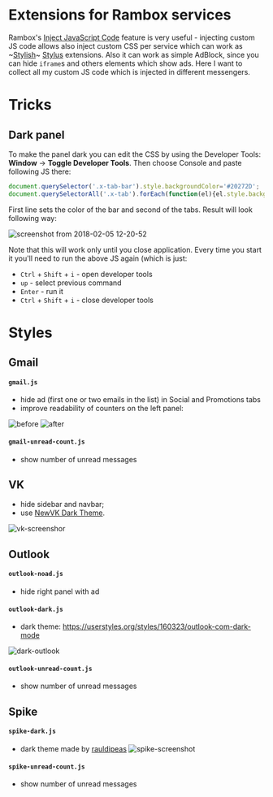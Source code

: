 # Extensions for Rambox services

Rambox's [Inject JavaScript Code](https://github.com/saenzramiro/rambox/wiki/Inject-JavaScript-Code) feature is very useful - injecting custom JS code allows also inject custom CSS per service which can work as ~[Stylish](https://userstyles.org/)~ [Stylus](https://github.com/openstyles/stylus) extensions. Also it can work as simple AdBlock, since you can hide `iframe`s and others elements which show ads. Here I want to collect all my custom JS code which is injected in different messengers.

# Tricks

## Dark panel

To make the panel dark you can edit the CSS by using the Developer Tools: **Window** -> **Toggle Developer Tools**. Then choose Console and paste following JS there:

```js
document.querySelector('.x-tab-bar').style.backgroundColor='#20272D';
document.querySelectorAll('.x-tab').forEach(function(el){el.style.backgroundColor='#40474D';});
```

First line sets the color of the bar and second of the tabs. Result will look following way:

![screenshot from 2018-02-05 12-20-52](https://user-images.githubusercontent.com/9363150/35818957-5e729aae-0a6f-11e8-8a70-260516533f62.png)

Note that this will work only until you close application. Every time you start it you'll need to run the above JS again (which is just: 
 - `Ctrl` + `Shift` + `i` - open developer tools
 - `up` - select previous command 
 - `Enter` - run it
 - `Ctrl` + `Shift` + `i` - close developer tools


# Styles

## Gmail

#### `gmail.js`
 - hide ad (first one or two emails in the list) in Social and Promotions tabs
 - improve readability of counters on the left panel:

 ![before](./gmail1.png)
 ![after](./gmail2.png)

#### `gmail-unread-count.js`
 - show number of unread messages

## VK
 - hide sidebar and navbar;
 - use [NewVK Dark Theme](https://userstyles.org/styles/127431/newvk-dark-theme).

 ![vk-screenshor](./rambox.png)

## Outlook

#### `outlook-noad.js`
 - hide right panel with ad

#### `outlook-dark.js`
 - dark theme: https://userstyles.org/styles/160323/outlook-com-dark-mode

 ![dark-outlook](./Selection_012.png)

#### `outlook-unread-count.js`
 - show number of unread messages

## Spike

#### `spike-dark.js`
 - dark theme made by [rauldipeas](https://github.com/rauldipeas)
 ![spike-screenshot](./spike-dark.png)

#### `spike-unread-count.js`
 - show number of unread messages
